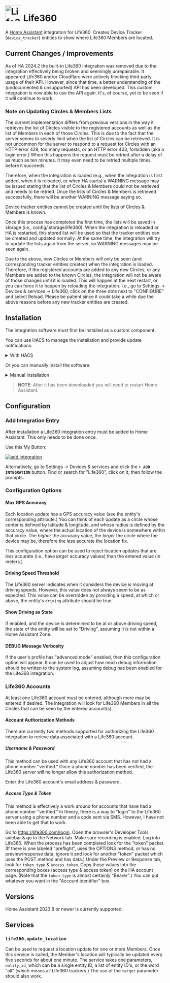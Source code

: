 # <img src="https://brands.home-assistant.io/life360/icon.png" alt="Life360" width="50" height="50"/> Life360

A [Home Assistant](https://www.home-assistant.io/) integration for Life360.
Creates Device Tracker (`device_tracker`) entities to show where Life360 Members are located.

## Current Changes / Improvements

As of HA 2024.2 the built-in Life360 integration was removed due to the integration effectively being broken and seemingly unrepairable.
It appeared Life360 and/or Cloudflare were actively blocking third party usage of their API.
However, since that time, a better understanding of the (undocumented & unsupported) API has been developed.
This custom integration is now able to use the API again.
It's, of course, yet to be seen if it will continue to work.

### Note on Updating Circles & Members Lists

The current implementation differs from previous versions in the way it retrieves the list of Circles visible to the registered accounts
as well as the list of Members in each of those Circles.
This is due to the fact that the server seems to severly limit when the list of Circles can be retrieved.
It is not uncommon for the server to respond to a request for Circles with an HTTP error 429, too many requests,
or an HTTP error 403, forbidden (aka a login error.)
When this happens the request must be retried after a delay of as much as ten minutes.
It may even need to be retried multiple times before it succeeds.

Therefore, when the integration is loaded (e.g., when the integration is first added, when it is reloaded, or when HA starts)
a WARNING message may be issued stating that the list of Circles & Members could not be retrieved and needs to be retried.
Once the lists of Circles & Members is retrieved successfully, there will be another WARNING message saying so.

Device tracker entities cannot be created until the lists of Circles & Members is known.

Once this process has completed the first time, the lists will be saved in storage (i.e., config/.storage/life360).
When the integration is reloaded or HA is restarted, this stored list will be used so that the tracker entities
can be created and updated normally.
At the same time, the integration will try to update the lists again from the server, so WARNING messages may be seen again.

Due to the above, new Circles or Members will only be seen (and corresponding tracker entities created) when the integration is loaded.
Therefore, if the registered accounts are added to any new Circles, or any Members are added to the known Circles,
the integration will not be aware of those changes until it is loaded.
This will happen at the next restart, or you can force it to happen by reloading the integration.
I.e., go to Settings -> Devices & services -> Life360,
click on the three dots next to "CONFIGURE" and select Reload.
Please be patient since it could take a while due the above reasons before any new tracker entities are created.

## Installation

The integration software must first be installed as a custom component.

You can use HACS to manage the installation and provide update notifications:

<details>
<summary>With HACS</summary>

[![hacs_badge](https://img.shields.io/badge/HACS-Custom-41BDF5.svg)](https://hacs.xyz/)

1. Add this repo as a [custom repository](https://hacs.xyz/docs/faq/custom_repositories/).
   It should then appear as a new integration. Click on it. If necessary, search for "life360".

   ```text
   https://github.com/pnbruckner/ha-life360
   ```
   Or use this button:
   
   [![Open your Home Assistant instance and open a repository inside the Home Assistant Community Store.](https://my.home-assistant.io/badges/hacs_repository.svg)](https://my.home-assistant.io/redirect/hacs_repository/?owner=pnbruckner&repository=ha-life360&category=integration)


1. Download the integration using the appropriate button.

</details>

Or you can manually install the software:

<details>
<summary>Manual Installation</summary>

Place a copy of the files from [`custom_components/life360`](custom_components/life360)
in `<config>/custom_components/life360`,
where `<config>` is your Home Assistant configuration directory.

>__NOTE__: When downloading, make sure to use the `Raw` button from each file's page.

</details>

>__NOTE__: After it has been downloaded you will need to restart Home Assistant.

## Configuration
### Add Integration Entry

After installation a Life360 integration entry must be added to Home Assistant.
This only needs to be done once.

Use this My Button:

[![add integration](https://my.home-assistant.io/badges/config_flow_start.svg)](https://my.home-assistant.io/redirect/config_flow_start?domain=life360)

Alternatively, go to Settings -> Devices & services and click the **`+ ADD INTEGRATION`** button.
Find or search for "Life360", click on it, then follow the prompts.

### Configuration Options
#### Max GPS Accuracy

Each location update has a GPS accuracy value (see the entity's corresponding attribute.)
You can think of each update as a circle whose center is defined by latitude & longitude,
and whose radius is defined by the accuracy value,
where the actual location of the device is somewhere within that circle.
The _higher_ the accuracy value, the _larger_ the circle where the device may be,
therefore the _less_ accurate the location fix.

This configuration option can be used to reject location updates that are _less_ accurate
(i.e., have _larger_ accuracy values) than the entered value (in meters.)

#### Driving Speed Threshold

The Life360 server indicates when it considers the device is moving at driving speeds.
However, this value does not always seem to be as expected.
This value can be overridden by providing a speed, at which or above, the entity's `driving` attribute should be true.

#### Show Driving as State

If enabled, and the device is determined to be at or above driving speed,
the state of the entity will be set to "Driving", assuming it is not within a Home Assistant Zone.

#### DEBUG Message Verbosity

If the user's profile has "advanced mode" enabled, then this configuration option will appear.
It can be used to adjust how much debug information should be written to the system log,
assuming debug has been enabled for the Life360 integration.

### Life360 Accounts

At least one Life360 account must be entered, although more may be entered if desired.
The integration will look for Life360 Members in all the Circles that can be seen by the entered account(s).

#### Account Authorization Methods

There are currently two methods supported for authorizing the Life360 integration to rerieve data associated with a Life360 account.

##### Username & Password

This method can be used with any Life360 account that has not had a phone number "verified."
Once a phone number has been verified, the Life360 server will no longer allow this authorization method.

Enter the Life360 account's email address & password.

##### Access Type & Token

This method is effectively a work around for accounts that have had a phone number "verified."
In theory, there is a way to "login" to the Life360 server using a phone number and a code sent via SMS.
However, I have not been able to get that to work.

Go to https://life360.com/login.
Open the browser's Developer Tools sidebar & go to the Network tab.
Make sure recording is enabled.
Log into Life360.
When the process has been completed look for the "token" packet.
(If there is one labeled "preflight", uses the OPTIONS method, or has no preview/response data,
ignore it and look for another "token" packet which uses the POST method and has data.)
Under the Preview or Response tab, look for `token_type` & `access_token`.
Copy those values into the corresponding boxes (access type & access token) on the HA account page.
(Note that the `token_type` is almost certainly "Bearer".)
You can put whatever you want in the "Account identifier" box.

## Versions

Home Assistant 2023.8 or newer is currently supported.

## Services

### `life360.update_location`

Can be used to request a location update for one or more Members.
Once this service is called, the Member's location will typically be updated every five seconds for about one minute.
The service takes one parameters, `entity_id`, which can be a single entity ID, a list of entity ID's, or the word "all" (which means all Life360 trackers.)
The use of the `target` parameter should also work.
